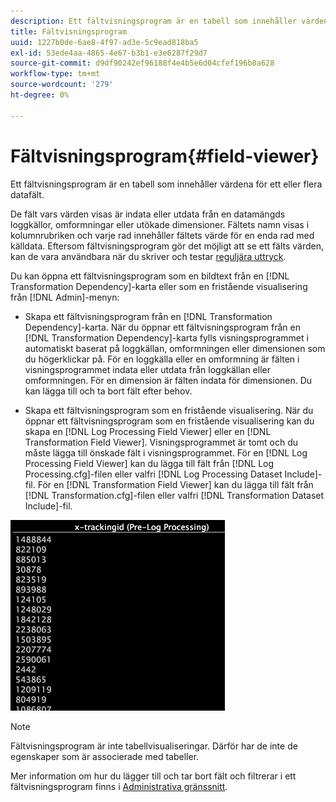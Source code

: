 ```yaml
---
description: Ett fältvisningsprogram är en tabell som innehåller värdena för ett eller flera datafält.
title: Fältvisningsprogram
uuid: 1227b0de-6ae8-4f97-ad3e-5c9ead818ba5
exl-id: 53ede4aa-4865-4e67-b3b1-e3e6287f29d7
source-git-commit: d9df90242ef96188f4e4b5e6d04cfef196b0a628
workflow-type: tm+mt
source-wordcount: '279'
ht-degree: 0%

---
```


# Fältvisningsprogram{#field-viewer}

Ett fältvisningsprogram är en tabell som innehåller värdena för ett eller flera datafält.

De fält vars värden visas är indata eller utdata från en datamängds loggkällor, omformningar eller utökade dimensioner. Fältets namn visas i kolumnrubriken och varje rad innehåller fältets värde för en enda rad med källdata. Eftersom fältvisningsprogram gör det möjligt att se ett fälts värden, kan de vara användbara när du skriver och testar [reguljära uttryck](../../../../../home/c-dataset-const-proc/c-reg-exp.md#concept-070077baa419475094ef0469e92c5b9c).

Du kan öppna ett fältvisningsprogram som en bildtext från en [!DNL Transformation Dependency]-karta eller som en fristående visualisering från [!DNL Admin]-menyn:

* Skapa ett fältvisningsprogram från en [!DNL Transformation Dependency]-karta. När du öppnar ett fältvisningsprogram från en [!DNL Transformation Dependency]-karta fylls visningsprogrammet i automatiskt baserat på loggkällan, omformningen eller dimensionen som du högerklickar på. För en loggkälla eller en omformning är fälten i visningsprogrammet indata eller utdata från loggkällan eller omformningen. För en dimension är fälten indata för dimensionen. Du kan lägga till och ta bort fält efter behov.

* Skapa ett fältvisningsprogram som en fristående visualisering. När du öppnar ett fältvisningsprogram som en fristående visualisering kan du skapa en [!DNL Log Processing Field Viewer] eller en [!DNL Transformation Field Viewer]. Visningsprogrammet är tomt och du måste lägga till önskade fält i visningsprogrammet. För en [!DNL Log Processing Field Viewer] kan du lägga till fält från [!DNL Log Processing.cfg]-filen eller valfri [!DNL Log Processing Dataset Include]-fil. För en [!DNL Transformation Field Viewer] kan du lägga till fält från [!DNL Transformation.cfg]-filen eller valfri [!DNL Transformation Dataset Include]-fil.

![](assets/vis_FieldViewer_OneField.png)

>[!NOTE]
>
>Fältvisningsprogram är inte tabellvisualiseringar. Därför har de inte de egenskaper som är associerade med tabeller.

Mer information om hur du lägger till och tar bort fält och filtrerar i ett fältvisningsprogram finns i [Administrativa gränssnitt](../../../../../home/c-get-started/c-admin-intrf/c-admin-intrf.md#concept-855c1a91e1a948969fab592adca15f74).
